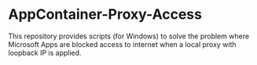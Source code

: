 # AppContainer-Proxy-Access
This repository provides scripts (for Windows) to solve the problem where Microsoft Apps are blocked access to internet when a local proxy with loopback IP is applied.
